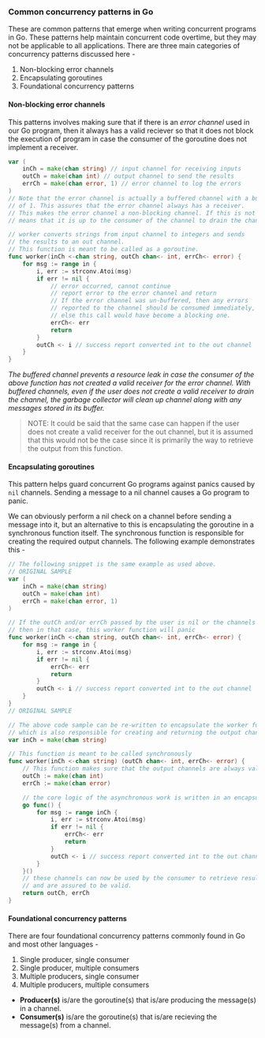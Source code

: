 ### Common concurrency patterns in Go
These are common patterns that emerge when writing concurrent programs in Go. These patterns help maintain concurrent code overtime, but they may not be applicable to all applications.
There are three main categories of concurrency patterns discussed here - 
1. Non-blocking error channels
2. Encapsulating goroutines
3. Foundational concurrency patterns

#### Non-blocking error channels
This patterns involves making sure that if there is an *error channel* used in our Go program, then it always has a valid reciever so that it does not block the execution of program in case
the consumer of the goroutine does not implement a receiver. 
```go
var (
    inCh = make(chan string) // input channel for receiving inputs
    outCh = make(chan int) // output channel to send the results
    errCh = make(chan error, 1) // error channel to log the errors
)
// Note that the error channel is actually a buffered channel with a buffered value
// of 1. This assures that the error channel always has a receiver.
// This makes the error channel a non-blocking channel. If this is not done, then it
// means that it is up to the consumer of the channel to drain the channel. 

// worker converts strings from input channel to integers and sends
// the results to an out channel. 
// This function is meant to be called as a goroutine.
func worker(inCh <-chan string, outCh chan<- int, errCh<- error) {
    for msg := range in {
        i, err := strconv.Atoi(msg)
        if err != nil {
            // error occurred, cannot continue
            // report error to the error channel and return
            // If the error channel was un-buffered, then any errors 
            // reported to the channel should be consumed immediately,
            // else this call would have become a blocking one. 
            errCh<- err
            return
        }
        outCh <- i // success report converted int to the out channel
    }
}
``` 
*The buffered channel prevents a resource leak in case the consumer of the above function has not created a valid receiver for the error channel. 
With buffered channels, even if the user does not create a valid receiver to drain the channel, the garbage collector will clean up channel along with any messages stored in its buffer.*

>NOTE: It could be said that the same case can happen if the user does not create a valid receiver for the out channel, but it is assumed that this would not be the case since it is primarily the way to retrieve the output from this function.

#### Encapsulating goroutines
This pattern helps guard concurrent Go programs against panics caused by `nil` channels. Sending a message to a nil channel causes a Go program to panic. 

We can obviously perform a nil check on a channel before sending a message into it, but an alternative to this is encapsulating the goroutine in a synchronous function itself. The synchronous function is responsible for creating the required output channels. The following example demonstrates this - 

```go
// The following snippet is the same example as used above.
// ORIGINAL SAMPLE
var (
    inCh = make(chan string) 
    outCh = make(chan int) 
    errCh = make(chan error, 1) 
)

// If the outCh and/or errCh passed by the user is nil or the channels are uninitialized,
// then in that case, this worker function will panic 
func worker(inCh <-chan string, outCh chan<- int, errCh<- error) {
    for msg := range in {
        i, err := strconv.Atoi(msg)
        if err != nil {            
            errCh<- err
            return
        }
        outCh <- i // success report converted int to the out channel
    }
}
// ORIGINAL SAMPLE

// The above code sample can be re-written to encapsulate the worker function logic in another synchronous function
// which is also responsible for creating and returning the output channels which can then be used by the consumers.
var inCh = make(chan string)

// This function is meant to be called synchronously
func worker(inCh <-chan string) (outCh chan<- int, errCh<- error) {
    // This function makes sure that the output channels are always valid
    outCh := make(chan int)
    errCh := make(chan error)

    // the core logic of the asynchronous work is written in an encapsulated go routine
    go func() {
        for msg := range inCh {
            i, err := strconv.Atoi(msg)
            if err != nil {            
                errCh<- err
                return
            }
            outCh <- i // success report converted int to the out channel
        }
    }()
    // these channels can now be used by the consumer to retrieve results from the goroutine 
    // and are assured to be valid.
    return outCh, errCh
}
```

#### Foundational concurrency patterns
There are four foundational concurrency patterns commonly found in Go and most other languages - 
1. Single producer, single consumer
2. Single producer, multiple consumers
3. Multiple producers, single consumer
4. Multiple producers, multiple consumers

 - **Producer(s)** is/are the goroutine(s) that is/are producing the message(s) in a channel.
 - **Consumer(s)** is/are the goroutine(s) that is/are recieving the message(s) from a channel.
